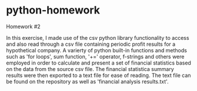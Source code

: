 # python-homework
Homework #2

In this exercise, I made use of the csv python library functionality to access and also read through a csv file containing periodic profit results for a hypothetical company. A varierty of python built-in functions and methods such as 'for loops', sum function, '+=' operator, f-strings and others were employed in order to calculate and present a set of financial statistics based on the data from the source csv file. The financial statistica summary results were then exported to a text file for ease of reading. The text file can be found on the repository as well as 'financial analysis results.txt'.
